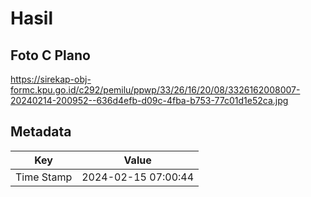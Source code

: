 # Hasil

## Foto C Plano

https://sirekap-obj-formc.kpu.go.id/c292/pemilu/ppwp/33/26/16/20/08/3326162008007-20240214-200952--636d4efb-d09c-4fba-b753-77c01d1e52ca.jpg


## Metadata

| Key        | Value               |
| ---------- | ------------------- |
| Time Stamp | 2024-02-15 07:00:44 |



